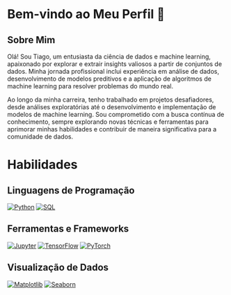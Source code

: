# Bem-vindo ao Meu Perfil 👋

## Sobre Mim
Olá! Sou Tiago, um entusiasta da ciência de dados e machine learning, apaixonado por explorar e extrair insights valiosos a partir de conjuntos de dados. Minha jornada profissional inclui experiência em análise de dados, desenvolvimento de modelos preditivos e a aplicação de algoritmos de machine learning para resolver problemas do mundo real.

Ao longo da minha carreira, tenho trabalhado em projetos desafiadores, desde análises exploratórias até o desenvolvimento e implementação de modelos de machine learning. Sou comprometido com a busca contínua de conhecimento, sempre explorando novas técnicas e ferramentas para aprimorar minhas habilidades e contribuir de maneira significativa para a comunidade de dados.

# Habilidades

## Linguagens de Programação

[![Python](https://img.shields.io/badge/Python-3776AB?style=for-the-badge&logo=python&logoColor=white)](https://www.python.org/)
[![SQL](https://img.shields.io/badge/SQL-4479A1?style=for-the-badge&logo=sql&logoColor=white)](https://www.sql.org/)

## Ferramentas e Frameworks

[![Jupyter](https://img.shields.io/badge/Jupyter-F37626?style=for-the-badge&logo=jupyter&logoColor=white)](https://jupyter.org/)
[![TensorFlow](https://img.shields.io/badge/TensorFlow-FF6F00?style=for-the-badge&logo=tensorflow&logoColor=white)](https://www.tensorflow.org/)
[![PyTorch](https://img.shields.io/badge/PyTorch-EE4C2C?style=for-the-badge&logo=pytorch&logoColor=white)](https://pytorch.org/)

## Visualização de Dados

[![Matplotlib](https://img.shields.io/badge/Matplotlib-3776AB?style=for-the-badge&logo=python&logoColor=white)](https://matplotlib.org/)
[![Seaborn](https://img.shields.io/badge/Seaborn-3776AB?style=for-the-badge&logo=python&logoColor=white)](https://seaborn.pydata.org/)

